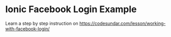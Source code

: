 # Ionic Facebook Login Example

Learn a step by step instruction on https://codesundar.com/lesson/working-with-facebook-login/
